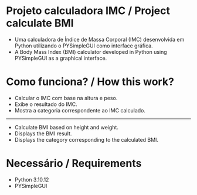# Projeto calculadora IMC / Project calculate BMI 
- Uma calculadora de Índice de Massa Corporal (IMC) desenvolvida em Python utilizando o PYSimpleGUI como interface gráfica.
- A Body Mass Index (BMI) calculator developed in Python using PYSimpleGUI as a graphical interface.
# Como funciona? / How this work?
- Calcular o IMC com base na altura e peso.
- Exibe o resultado do IMC.
- Mostra a categoria correspondente ao IMC calculado.
- ------------------------------------
- Calculate BMI based on height and weight.
- Displays the BMI result.
- Displays the category corresponding to the calculated BMI.
# Necessário / Requirements
- Python 3.10.12
- PYSimpleGUI
